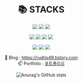 <div align=center><h1>📚 STACKS</h1></div>
<div align=center> 
  <img src="https://img.shields.io/badge/Java-007396?style=for-the-badge&logo=Java&logoColor=white"/></a>
  <img src="https://img.shields.io/badge/springboot-6DB33F?style=for-the-badge&logo=springboot&logoColor=white">
   <img src="https://img.shields.io/badge/git-F05032?style=for-the-badge&logo=git&logoColor=white"></a>
   <br>
   
  <img src="https://img.shields.io/badge/mysql-4479A1?style=for-the-badge&logo=mysql&logoColor=white"></a>
  <img src="https://img.shields.io/badge/spring-6DB33F?style=for-the-badge&logo=spring&logoColor=white"></a>
  <img src="https://img.shields.io/badge/mariaDB-003545?style=for-the-badge&logo=mariaDB&logoColor=white"></a>
      <img src="https://img.shields.io/badge/SpringSecurity-1DB954?style=for-the-badge&logo=SpringSecurity&logoColor=green"></a>
  <br>

  <img src="https://img.shields.io/badge/firebase-FFCA28?style=for-the-badge&logo=firebase&logoColor=white"></a>
  <img src="https://img.shields.io/badge/kotlin-7F52FF?style=for-the-badge&logo=kotlin&logoColor=white"></a>
  <img src="https://img.shields.io/badge/gradle-02303A?style=for-the-badge&logo=gradle&logoColor=white"></a>
  <br>


📝 Blog : https://rudtjs49.tistory.com  <br>
📫 Portfolio : [포트폴리오](https://www.notion.so/1-f2c6d5ab41214818b6782be487a0f87c)

![Anurag's GitHub stats](https://github-readme-stats.vercel.app/api?username=js988174&show_icons=true&theme=blue)
  <div>
